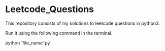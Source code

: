 # Leetcode_Questions
This repository consists of my solutions to leetcode questions in python3.

Run it using the following command in the terminal.

python 'file_name'.py
